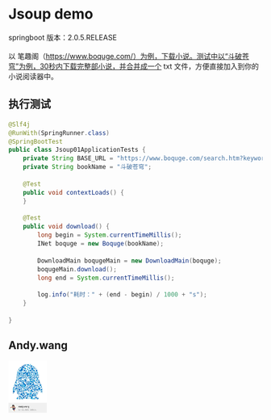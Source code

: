 Jsoup demo
================================
springboot 版本：2.0.5.RELEASE<br>
<br>
以 笔趣阁（https://www.boquge.com/）为例，下载小说。测试中以“斗破苍穹”为例，30秒内下载完整部小说，并合并成一个 txt 文件，方便直接加入到你的 小说阅读器中。

## 执行测试 
```java
@Slf4j
@RunWith(SpringRunner.class)
@SpringBootTest
public class Jsoup01ApplicationTests {
    private String BASE_URL = "https://www.boquge.com/search.htm?keyword=";
    private String bookName = "斗破苍穹";

    @Test
    public void contextLoads() {
    }

    @Test
    public void download() {
        long begin = System.currentTimeMillis();
        INet boquge = new Boquge(bookName);

        DownloadMain boqugeMain = new DownloadMain(boquge);
        boqugeMain.download();
        long end = System.currentTimeMillis();

        log.info("耗时：" + (end - begin) / 1000 + "s");
    }

}
```
## Andy.wang

<img src="doc/594580820.jpg" width="15%" alt="Andy.wang的QQ"/>